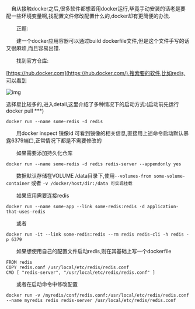 　自从接触docker之后,很多软件都想着用docker运行,毕竟手动安装的话老是要配一些环境变量啊,找配置文件修改配置什么的,docker却有更简便的办法.

　　正题:

　　建一个docker应用容器可以通过build dockerfile文件,但是这个文件手写的话又很麻烦,而且容易出错.

　　找到官方仓库:

[https://hub.docker.com](https://hub.docker.com/),搜索要的软件,比如redis,可以看到

![img](https://images2015.cnblogs.com/blog/919970/201703/919970-20170328102811967-1654714062.png)

 

选择星比较多的,进入detail,这里介绍了多种情况下的启动方式:(启动前先运行 docker pull ***)

 

```
docker run --name some-redis -d redis
```

　　用docker inspect 镜像id 可看到镜像的相关信息,直接用上述命令启动默认暴露6379端口,正常情况下都是不需要修改的

　　如果需要添加持久化仓库

```
docker run --name some-redis -d redis redis-server --appendonly yes
```

　　数据默认存储在VOLUME /data目录下,使用`--volumes-from some-volume-container` 或者 `-v /docker/host/dir:/data 可实现挂载`

　　如果应用需要连接redis

```
docker run --name some-app --link some-redis:redis -d application-that-uses-redis
```

　　或者

```
docker run -it --link some-redis:redis --rm redis redis-cli -h redis -p 6379
```

　　如果想使用自己的配置文件启动redis,则在其基础上写一个dockerfile

```
FROM redis
COPY redis.conf /usr/local/etc/redis/redis.conf
CMD [ "redis-server", "/usr/local/etc/redis/redis.conf" ]
```

　　或者在启动命令中修改配置

```
docker run -v /myredis/conf/redis.conf:/usr/local/etc/redis/redis.conf --name myredis redis redis-server /usr/local/etc/redis/redis.conf
```